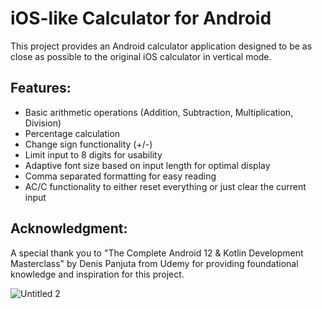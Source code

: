 # iOS-like Calculator for Android

This project provides an Android calculator application designed to be as close as possible to the original iOS calculator in vertical mode.

## Features:
- Basic arithmetic operations (Addition, Subtraction, Multiplication, Division)
- Percentage calculation
- Change sign functionality (+/-)
- Limit input to 8 digits for usability
- Adaptive font size based on input length for optimal display
- Comma separated formatting for easy reading
- AC/C functionality to either reset everything or just clear the current input

## Acknowledgment:
A special thank you to "The Complete Android 12 & Kotlin Development Masterclass" by Denis Panjuta from Udemy for providing foundational knowledge and inspiration for this project.


![Untitled 2](https://github.com/NickBres/Calculator/assets/70432147/b6afab88-5571-4e13-afae-9b0748995f6e)
